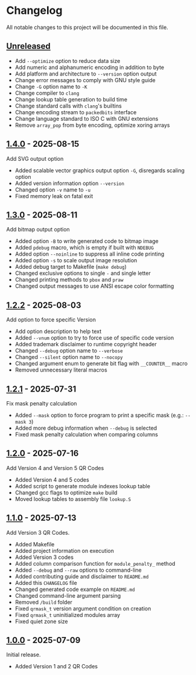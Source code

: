 # Changelog

All notable changes to this project will be documented in this file.

## [Unreleased]

- Add `--optimize` option to reduce data size
- Add numeric and alphanumeric encoding in addition to byte
- Add platform and architecture to `--version` option output
- Change error messages to comply with GNU style guide
- Change `-G` option name to `-K`
- Change compiler to `clang`
- Change lookup table generation to build time
- Change standard calls with `clang`'s builtins
- Change encoding stream to `packedbits` interface
- Change language standard to ISO C with GNU extensions
- Remove `array_pop` from byte encoding, optimize xoring arrays

## [1.4.0] - 2025-08-15

Add SVG output option

- Added scalable vector graphics output option `-G`, disregards scaling option
- Added version information option `--version`
- Changed option `-v` name to `-u`
- Fixed memory leak on fatal exit

## [1.3.0] - 2025-08-11

Add bitmap output option

- Added option `-B` to write generated code to bitmap image
- Added `pdebug` macro, which is empty if built with `NDEBUG`
- Added option `--noinline` to suppress all inline code printing
- Added option `-s` to scale output image resolution
- Added debug target to Makefile (`make debug`)
- Changed exclusive options to single `-` and single letter
- Changed printing methods to `pbox` and `praw`
- Changed output messages to use ANSI escape color formatting

## [1.2.2] - 2025-08-03

Add option to force specific Version

- Add option description to help text
- Added `--vnum` option to try to force use of specific code version
- Added trademark disclaimer to runtime copyright header
- Changed `--debug` option name to `--verbose`
- Changed `--silent` option name to `--nocopy`
- Changed argument enum to generate bit flag with `__COUNTER__` macro
- Removed unnecessary literal macros

## [1.2.1] - 2025-07-31

Fix mask penalty calculation

- Added `--mask` option to force program to print a specific mask (e.g.: `--mask 3`)
- Added more debug information when `--debug` is selected
- Fixed mask penalty calculation when comparing columns

## [1.2.0] - 2025-07-16

Add Version 4 and Version 5 QR Codes

- Added Version 4 and 5 codes
- Added script to generate module indexes lookup table
- Changed gcc flags to optimize `make` build
- Moved lookup tables to assembly file `lookup.S`

## [1.1.0] - 2025-07-13

Add Version 3 QR Codes.

- Added Makefile
- Added project information on execution
- Added Version 3 codes
- Added column comparison function for `module_penalty_` method
- Added `--debug` and `--raw` options to command-line
- Added contributing guide and disclaimer to `README.md`
- Added this `CHANGELOG` file
- Changed generated code example on `README.md`
- Changed command-line argument parsing
- Removed `/build` folder
- Fixed `qrmask_t` version argument condition on creation
- Fixed `qrmask_t` uninitialized modules array
- Fixed quiet zone size

## [1.0.0] - 2025-07-09

Initial release.

- Added Version 1 and 2 QR Codes


[Unreleased]: https://github.com/oAGoulart/qrcode/compare/v1.4.0..HEAD
[1.4.0]: https://github.com/oAGoulart/qrcode/releases/tag/v1.4.0
[1.3.0]: https://github.com/oAGoulart/qrcode/releases/tag/v1.3.0
[1.2.2]: https://github.com/oAGoulart/qrcode/releases/tag/v1.2.2
[1.2.1]: https://github.com/oAGoulart/qrcode/releases/tag/v1.2.1
[1.2.0]: https://github.com/oAGoulart/qrcode/releases/tag/v1.2.0
[1.1.0]: https://github.com/oAGoulart/qrcode/releases/tag/v1.1.0
[1.0.0]: https://github.com/oAGoulart/qrcode/releases/tag/v1.0.0
